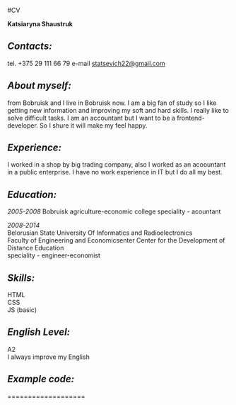 #CV


**Katsiaryna Shaustruk**


*Contacts:*          
---------------                               

tel.    +375 29 111 66 79
e-mail  statsevich22@gmail.com                                                                                   


*About myself:*       
---------------

from Bobruisk and I live in Bobruisk now. 
I am a big fan of study so I like getting new information and improving 
my soft and hard skills. I really like to solve difficult tasks.
I am an accountant but I want to be a frontend-developer. So I shure it will make my feel happy.
 


*Experience:*                      
---------------               
                                            
I worked in a shop by big trading company, also I worked as an acoountant in a public enterprise.
I have no work experience in IT but I do all my best. 
                                                           

*Education:*                                                
---------------

*2005-2008*
Bobruisk agriculture-economic college
speciality - acountant      
          
*2008-2014*                    
Belorusian State University Of Informatics and Radioelectronics                                        
Faculty of Engineering and Economicsenter Center for the Development of Distance Education                                                    
speciality - engineer-economist              


*Skills:*                  
---------------

HTML               
CSS                     
JS (basic)                 


*English Level:*                     
---------------

A2                          
I always improve my English        

                       
*Example code:*                     
---------------



===================


